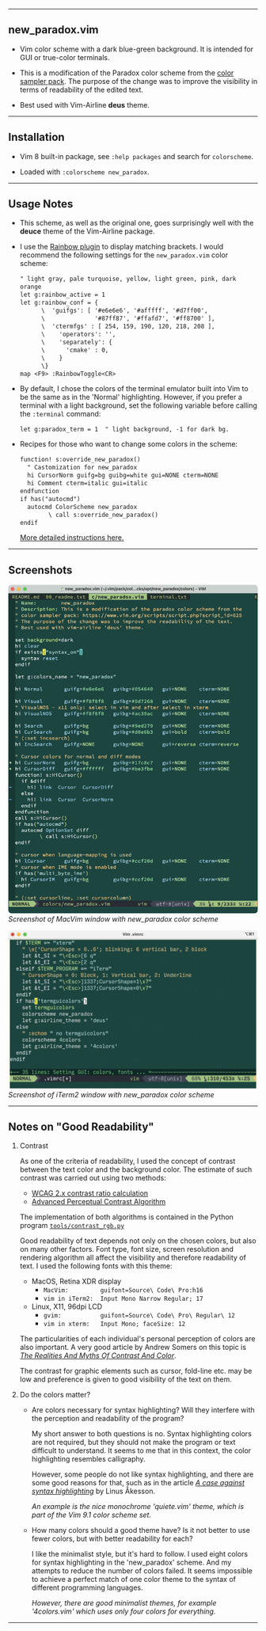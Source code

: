 ---------------------------------------------------------------------------
## new_paradox.vim

* Vim color scheme with a dark blue-green background.
  It is intended for GUI or true-color terminals.

* This is a modification of the Paradox color scheme from the
  [color sampler pack](
  https://www.vim.org/scripts/script.php?script_id=625).
  The purpose of the change was to improve the visibility in terms
  of readability of the edited text.

* Best used with Vim-Airline **deus** theme.

---------------------------------------------------------------------------
## Installation

* Vim 8 built-in package, see `:help packages` and search for
  `colorscheme`.

* Loaded with `:colorscheme new_paradox`.

---------------------------------------------------------------------------
## Usage Notes

* This scheme, as well as the original one, goes surprisingly well with
  the **deuce** theme of the Vim-Airline package.

* I use the [Rainbow plugin](https://github.com/luochen1990/rainbow)
  to display matching brackets. I would recommend the following settings
  for the `new_paradox.vim` color scheme:
  ```
  " light gray, pale turquoise, yellow, light green, pink, dark orange
  let g:rainbow_active = 1
  let g:rainbow_conf = {
        \  'guifgs': [ '#e6e6e6', '#afffff', '#d7ff00',
        \              '#87ff87', '#ffafd7', '#ff8700' ],
        \  'ctermfgs' : [ 254, 159, 190, 120, 218, 208 ],
        \	 'operators': '',
        \	 'separately': {
        \      'cmake' : 0,
        \	 }
        \}
  map <F9> :RainbowToggle<CR>
  ```

* By default, I chose the colors of the terminal emulator built into Vim
  to be the same as in the 'Normal' highlighting. However, if you prefer
  a terminal with a light background, set the following variable
  before calling the `:terminal` command:
  ```
  let g:paradox_term = 1  " light background, -1 for dark bg.
  ```

* Recipes for those who want to change some colors in the scheme:
   ```
   function! s:override_new_paradox()
     " Castomization for new_paradox
     hi CursorNorm guifg=bg guibg=white gui=NONE cterm=NONE
     hi Comment cterm=italic gui=italic
   endfunction
   if has("autocmd")
     autocmd ColorScheme new_paradox
           \ call s:override_new_paradox()
   endif
   ```
  [More detailed instructions here.](
https://github.com/vim/colorschemes/wiki/How-to-override-a-colorscheme%3F
)

---------------------------------------------------------------------------
## Screenshots
![](./new_paradox_macvim.png)\
_Screenshot of MacVim window with new_paradox color scheme_

![](./new_paradox_iTerm2.png)\
_Screenshot of iTerm2 window with new_paradox color scheme_

---------------------------------------------------------------------------
## Notes on "Good Readability"

1. Contrast

   As one of the criteria of readability, I used the concept of contrast
   between the text color and the background color. The estimate of such
   contrast was carried out using two methods:
   - [WCAG 2.x contrast ratio calculation](
   https://www.w3.org/TR/WCAG20/#contrast-ratiodef)
   - [Advanced Perceptual Contrast Algorithm](
   https://github.com/Myndex/SAPC-APCA)

   The implementation of both algorithms is contained in the Python
   program [`tools/contrast_rgb.py`](tools/contrast_rgb.py)

   Good readability of text depends not only on the chosen colors, but
   also on many other factors. Font type, font size, screen resolution
   and rendering algorithm all affect the visibility and therefore
   readability of text. I used the following fonts with this theme:
   * MacOS, Retina XDR display
     + `MacVim:         guifont=Source\ Code\ Pro:h16`
     + `vim in iTerm2:  Input Mono Narrow Regular; 17`
   * Linux, X11, 96dpi LCD
     + `gvim:           guifont=Source\ Code\ Pro\ Regular\ 12`
     + `vim in xterm:   Input Mono; faceSize: 12`

   The particularities of each individual's personal perception of colors
   are also important. A very good article by Andrew Somers on this topic
   is [*The Realities And Myths Of Contrast And Color*](
   https://www.smashingmagazine.com/2022/09/realities-myths-contrast-color/
   ).

   The contrast for graphic elements such as cursor, fold-line etc. may be
   low and preference is given to good visibility of the text on them.

2. Do the colors matter?

   * Are colors necessary for syntax highlighting? Will they interfere
     with the perception and readability of the program?

     My short answer to both questions is no. Syntax highlighting colors
     are not required, but they should not make the program or text
     difficult to understand. It seems to me that in this context, the
     color highlighting resembles calligraphy.

     However, some people do not like syntax highlighting, and there are
     some good reasons for that, such as in the article
     [*A case against syntax highlighting*](
     https://www.linusakesson.net/programming/syntaxhighlighting/
     ) by Linus Åkesson.

     _An example is the nice monochrome 'quiete.vim' theme,
     which is part of the Vim 9.1 color scheme set._

   * How many colors should a good theme have? Is it not better to use
     fewer colors, but with better readability for each?

     I like the minimalist style, but it's hard to follow. I used eight
     colors for syntax highlighting in the 'new_paradox' scheme.
     And my attempts to reduce the number of colors failed.
     It seems impossible to achieve a perfect match of one color theme to
     the syntax of different programming languages.

     _However, there are good minimalist themes, for example '4colors.vim'
     which uses only four colors for everything._

---------------------------------------------------------------------------
